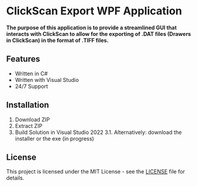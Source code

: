 # ClickScan Export WPF Application

**The purpose of this application is to provide a streamlined GUI that interacts with ClickScan to allow for the exporting of .DAT files (Drawers in ClickScan) in the format of .TIFF files.**

## Features

- Written in C#
- Written with Visual Studio
- 24/7 Support

## Installation

1. Download ZIP
2. Extract ZIP
3. Build Solution in Visual Studio 2022
3.1. Alternatively: download the installer or the exe (in progress) 

## License

This project is licensed under the MIT License - see the [LICENSE](LICENSE) file for details.
